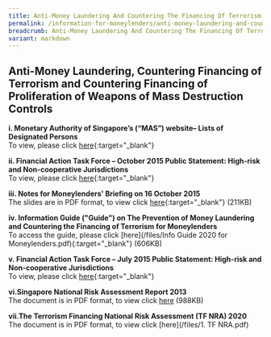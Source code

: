 ```yaml
---
title: Anti-Money Laundering And Countering The Financing Of Terrorism (AML/CFT)
permalink: /information-for-moneylenders/anti-money-laundering-and-countering-the-financing-of-terrorism/
breadcrumb: Anti-Money Laundering And Countering The Financing Of Terrorism
variant: markdown
---
```

Anti-Money Laundering, Countering Financing of Terrorism and Countering Financing of Proliferation of Weapons of Mass Destruction Controls
---
**i. Monetary Authority of Singapore’s (“MAS”) website– Lists of Designated Persons**<br>
    To view, please click [here](http://www.mas.gov.sg/Regulations-and-Financial-Stability/Anti-Money-Laundering-Countering-The-Financing-Of-Terrorism-And-Targeted-Financial-Sanctions/Targeted-Financial-Sanctions/Lists-of-Designated-Individuals-and-Entities.aspx){:target="_blank"}

**ii. Financial Action Task Force – October 2015 Public Statement: High-risk and Non-cooperative Jurisdictions**<br>
    To view, please click [here](https://www.mas.gov.sg/publications/fatf-statement/2015/october-2015-fatf-statement){:target="_blank"}    

**iii. Notes for Moneylenders' Briefing on 16 October 2015**<br>
     The slides are in PDF format, to view click [here](/files/NotesAMLCFTROMbriefing16Oct20215.pdf){:target="_blank"} (211KB)

**iv. Information Guide ("Guide") on The Prevention of Money Laundering and Countering the Financing of Terrorism for Moneylenders**<br>
    To access the guide, please click [here](/files/Info Guide 2020 for Moneylenders.pdf){:target="_blank"} (606KB)

**v. Financial Action Task Force – July 2015 Public Statement: High-risk and Non-cooperative Jurisdictions**<br>
   To view, please click [here](https://www.mas.gov.sg/publications/fatf-statement/2015/june-2015-fatf-statement){:target="_blank"} 

**vi.Singapore National Risk Assessment Report 2013**<br>
The document is in PDF format, to view click [here](/files/SingaporeNRAReport2013_24032015.pdf) (988KB)

**vii.The Terrorism Financing National Risk Assessment (TF NRA) 2020**<br>
The document is in PDF format, to view click [here](/files/1. TF NRA.pdf)